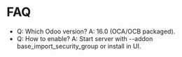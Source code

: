 # FAQ

- Q: Which Odoo version? A: 16.0 (OCA/OCB packaged).
- Q: How to enable? A: Start server with --addon base_import_security_group or install in UI.
